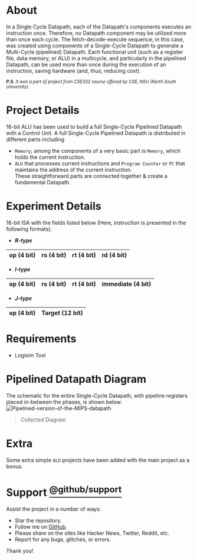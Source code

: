# About
In a Single Cycle Datapath, each of the Datapath's components executes an instruction once. Therefore, no Datapath component may be utilized more than once each cycle. The fetch-decode-execute sequence, in this case, was created using components of a Single-Cycle Datapath to generate a Multi-Cycle (pipelined) Datapath. Each functional unit (such as a register file, data memory, or ALU) in a multicycle, and particularly in the pipelined Datapath, can be used more than once during the execution of an instruction, saving hardware (and, thus, reducing cost).<br/>

<sub> ****P.S.*** It was a part of project from CSE332 course offered by CSE, NSU (North South University).*<sub/>
# Project Details
16-bit ALU has been used to build a full Single-Cycle Pipelined Datapath with a Control Unit. A full Single-Cycle Pipelined Datapath is distributed in different parts including <br/>
- `Memory`; among the components of a very basic part is `Memory`, which holds the current instruction.
- `ALU` that processes current instructions and `Program Counter` or `PC` that maintains the address of the current instruction.<br/>
These straightforward parts are connected together & create a fundamental Datapath.
# Experiment Details
16-bit ISA with the fields listed below (Here, instruction is presented in the following formats):<br/>
- **_R-type_**<br/>

| op (4 bit)  | rs (4 bit)  | rt (4 bit)  | rd (4 bit)  |
| ----------- | ----------- | ----------- | ----------- |
- **_I-type_**<br/>

| op (4 bit)  | rs (4 bit)  | rt (4 bit)  | immediate (4 bit)  |
| ----------- | ----------- | ----------- | ------------------ |
- **_J-type_**<br/>

| op (4 bit)  | Target (12 bit)  | 
| ----------- | ---------------- | 

# Requirements
- Logisim Tool
# Pipelined Datapath Diagram
The schematic for the entire Single-Cycle Datapath, with pipeline registers placed in-between the phases, is shown below:<br/>
![Pipelined-version-of-the-MIPS-datapath](https://user-images.githubusercontent.com/66734379/189549236-6077a273-8347-4b39-86fb-42450b547222.png)<br/>
> Collected Diagram
# Extra
Some extra simple `ALU` projects have been added with the main project as a bonus.
# Support [<sup> @github/support <sup/>](https://support.github.com/)
Assist the project in a number of ways:
- Star the repository.
- Follow me on [GitHub](https://github.com/HR-Fahim).
- Please share on the sites like Hacker News, Twitter, Reddit, etc.
- Report for any bugs, glitches, or errors.<br />

Thank you!
